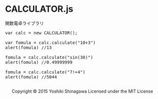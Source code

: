 # CALCULATOR.js
関数電卓ライブラリ

<pre>
var calc = new CALCULATOR();

var fomula = calc.calculate("10+3")
alert(fomula) //13

fomula = calc.calculate("sin(30)")
alert(fomula) //0.49999999

fomula = calc.calculate("7!+4")
alert(fomula) //5044

</pre>

<div id="footer" align="center">
	Copyright © 2015 Yoshiki Shinagawa Licensed under the MIT License
</div>
